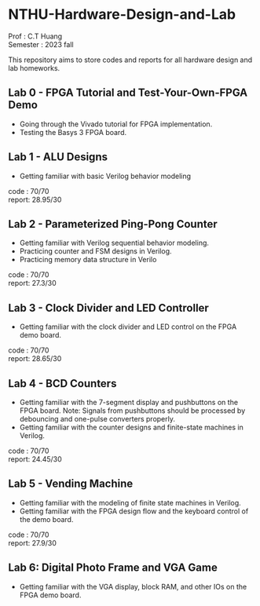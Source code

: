 # NTHU-Hardware-Design-and-Lab

Prof : C.T Huang <br>
Semester : 2023 fall

This repository aims to store codes and reports for all hardware design and lab homeworks.

## Lab 0 -  FPGA Tutorial and Test-Your-Own-FPGA Demo

* Going through the Vivado tutorial for FPGA implementation.
* Testing the Basys 3 FPGA board.

## Lab 1 - ALU Designs

* Getting familiar with basic Verilog behavior modeling

code  : 70/70 <br>
report: 28.95/30

## Lab 2 -  Parameterized Ping-Pong Counter

* Getting familiar with Verilog sequential behavior modeling.
* Practicing counter and FSM designs in Verilog.
* Practicing memory data structure in Verilo

code  : 70/70 <br>
report: 27.3/30

## Lab 3 - Clock Divider and LED Controller

* Getting familiar with the clock divider and LED control on the FPGA demo board.
  
code  : 70/70 <br>
report: 28.65/30

## Lab 4 - BCD Counters

* Getting familiar with the 7-segment display and pushbuttons on the FPGA board.
Note: Signals from pushbuttons should be processed by debouncing and one-pulse 
converters properly.
*  Getting familiar with the counter designs and finite-state machines in Verilog.

code  : 70/70 <br>
report: 24.45/30

## Lab 5 - Vending Machine

* Getting familiar with the modeling of finite state machines in Verilog.
* Getting familiar with the FPGA design flow and the keyboard control of the demo
board.

code  : 70/70 <br>
report: 27.9/30

## Lab 6: Digital Photo Frame and VGA Game

*  Getting familiar with the VGA display, block RAM, and other IOs on the FPGA demo
board.